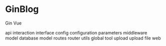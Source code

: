 # GinBlog
Gin Vue

api           interaction interface
config        configuration parameters
middleware    
model         database model
routes        router
utils         global tool
upload        upload file
web           
